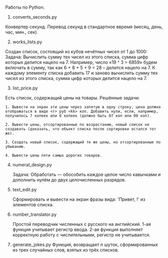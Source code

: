 Работы по Python.

1. converts_seconds.py

Конвертер секунд. Перевод секунд в стандартное ввремя (месяц, день, час, мин., сек).

2. works_lists.py

Создан список, состоящий из кубов нечётных чисел от 1 до 1000:
    Задача: Вычислить сумму тех чисел из этого списка, сумма цифр которых делится нацело на 7. 
    Например, число «19 ^ 3 = 6859» будем включать в сумму, так как 6 + 8 + 5 + 9 = 28 – делится нацело на 7.
    К каждому элементу списка добавить 17 и заново вычислить сумму тех чисел из этого списка, сумма цифр которых делится нацело на 7.

3. list_price.py

Есть список, содержащий цены на товары.
Решённые задачи: 

    1. Вывести на экран эти цены через запятую в одну строку, цена должна отображаться в виде <r> руб <kk> коп. Добавить нули, если, например, получилось 7 копеек или 0 копеек (должно быть 07 коп или 00 коп).

    2. Вывести цены, отсортированные по возрастанию, новый список не создавать (доказать, что объект списка после сортировки остался тот же).
    
    3. Создать новый список, содержащий те же цены, но отсортированные по убыванию.
    
    4. Вывести цены пяти самых дорогих товаров.
    
4. numeral_design.py
    
    Задача:
    Обработать — обособить каждое целое число кавычками и дополнить нулём до двух целочисленных разрядов.

5. text_edit.py

    Сформировать и вывести на экран фразы вида: 'Привет, <name>!' из элементов списка.


6. number_translator.py
    
    Простой переводчик численных с русского на английский. 
    1-ая функция учитывает регистр ввода.
    2-ая функция выполняет корректную работу с числительными, регистр не учитывается.

7. generate_jokes.py
     Функция, возвращает n шуток, сформированных из трех случайных слов, взятых из трёх списков.